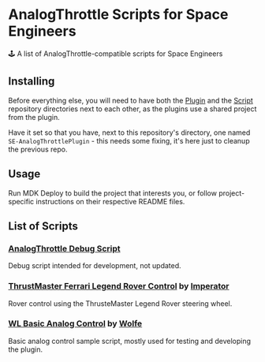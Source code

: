 # AnalogThrottle Scripts for Space Engineers
🕹️ A list of AnalogThrottle-compatible scripts for Space Engineers

## Installing

Before everything else, you will need to have both the [Plugin](https://github.com/wolfe-labs/SE-AnalogThrottlePlugin) and the [Script](https://github.com/wolfe-labs/SE-AnalogThrottleScripts) repository directories next to each other, as the plugins use a shared project from the plugin.

Have it set so that you have, next to this repository's directory, one named `SE-AnalogThrottlePlugin` - this needs some fixing, it's here just to cleanup the previous repo.

## Usage

Run MDK Deploy to build the project that interests you, or follow project-specific instructions on their respective README files.

## List of Scripts

### [AnalogThrottle Debug Script](./AnalogThrottleDebugScript/)

Debug script intended for development, not updated.

### [ThrustMaster Ferrari Legend Rover Control](./TMFerrariSteeringWheel/) by [Imperator](https://github.com/ImperatorPortfolio)

Rover control using the ThrusteMaster Legend Rover steering wheel.

### [WL Basic Analog Control](./WLBasicAnalogControl/) by [Wolfe](https://github.com/MatheusMK3)

Basic analog control sample script, mostly used for testing and developing the plugin.